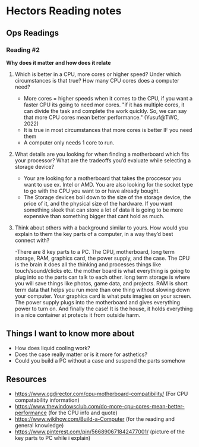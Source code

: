 # Hectors Reading notes

## Ops Readings

### Reading #2

**Why does it matter and how does it relate**

1. Which is better in a CPU, more cores or higher speed? Under which circumstances is that true? How many CPU cores does a computer need?

   - More cores = higher speeds when it comes to the CPU, if you want a faster CPU its going to need mor cores. "if it has multiple cores, it can divide the task and complete the work quickly. So, we can say that more CPU cores mean better performance." (Yusuf@TWC, 2022)
   - It is true in most circumstances that more cores is better IF you need them
   - A computer only needs 1 core to run.

3. What details are you looking for when finding a motherboard which fits your processor?
What are the tradeoffs you’d evaluate while selecting a storage device?

   - Your are looking for a motherboard that takes the proccesor you want to use ex. Intel or AMD. You are also looking for the socket type to go with the CPU you want to or have already bought.
   - The Storage devices boil down to the size of the storage device, the price of it, and the physical size of the hardware. If you want something sleek that can store a lot of data it is going to be more expensive than something bigger that cant hold as much. 

5. Think about others with a background similar to yours. How would you explain to them the key parts of a computer, in a way they’d best connect with?

   -There are 8 key parts to a PC. The CPU, motherboard, long term storage, RAM, graphics card, the power supply, and the case. The CPU is the brain it does all the thinking and processes things like touch/sound/clicks etc. the mother board is what everything is going to plug into so the parts can talk to each other. long term storage is where you will save things like photos, game data, and projects. RAM is short term data that helps you run more than one thing without slowing down your computer. Your graphics card is what puts imagies on your screen. The power supply plugs into the motherboard and gives everything power to turn on. And finally the case! It is the house, it holds everything in a nice container at protects it from outside harm.
   
## Things I want to know more about

- How does liquid cooling work?
- Does the case really matter or is it more for asthetics?
- Could you build a PC without a case and suspend the parts somehow
  

## Resources
- https://www.cgdirector.com/cpu-motherboard-compatibility/ (For CPU compatability information)
- https://www.thewindowsclub.com/do-more-cpu-cores-mean-better-performance (for the CPU info and quote)
- https://www.wikihow.com/Build-a-Computer (for the reading and general knowledge)
- https://www.pinterest.com/pin/566890671842477001/ (picture of the key parts to PC while i explain)

